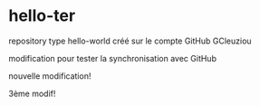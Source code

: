 # hello-ter
repository type hello-world créé sur le compte GitHub GCleuziou

modification pour tester la synchronisation avec GitHub

nouvelle modification!

3ème modif!
